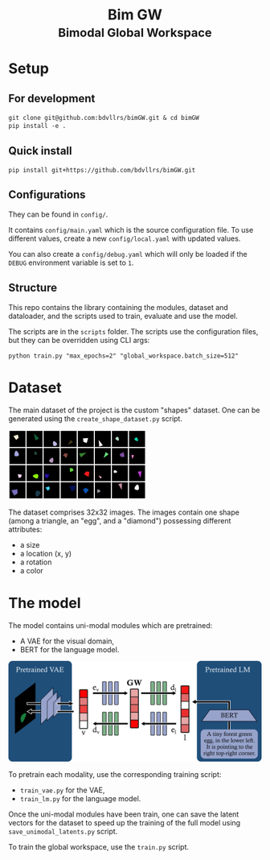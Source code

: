 <div align="center">
    <h1>Bim GW<br><small>Bimodal Global Workspace</small></h1>
</div>

# Setup
## For development
```
git clone git@github.com:bdvllrs/bimGW.git & cd bimGW
pip install -e .
```

## Quick install
```
pip install git+https://github.com/bdvllrs/bimGW.git
```

## Configurations
They can be found in `config/`.

It contains `config/main.yaml` which is the source configuration file. To use different values, 
create a new `config/local.yaml` with updated values.

You can also create a `config/debug.yaml` which will only be loaded if the `DEBUG` environment
variable is set to `1`.

## Structure
This repo contains the library containing the modules, dataset and dataloader, and the scripts used to train,
evaluate and use the model.

The scripts are in the `scripts` folder.
The scripts use the configuration files, but they can be overridden using CLI args:
```
python train.py "max_epochs=2" "global_workspace.batch_size=512"
```

# Dataset
The main dataset of the project is the custom "shapes" dataset. One can be generated using the `create_shape_dataset.py` script.

![Some validation examples of the shapes dataset](images/shapes_dataset.png)

The dataset comprises 32x32 images. The images contain one shape (among a triangle, an "egg", and a "diamond") possessing different attributes:
- a size
- a location (x, y)
- a rotation
- a color

# The model
The model contains uni-modal modules which are pretrained:
- A VAE for the visual domain,
- BERT for the language model.

![Diagram of the model](images/model.png)

To pretrain each modality, use the corresponding training script:
- `train_vae.py` for the VAE,
- `train_lm.py` for the language model.

Once the uni-modal modules have been train, one can save the latent vectors for the dataset to speed up the training
of the full model using `save_unimodal_latents.py` script.

To train the global workspace, use the `train.py` script.

